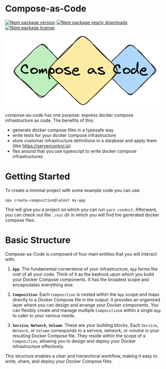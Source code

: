 # Compose-as-Code

[![Npm package version](https://badgen.net/npm/v/compose-as-code)](https://npmjs.com/package/compose-as-code)
[![Npm package yearly downloads](https://badgen.net/npm/dm/compose-as-code)](https://npmjs.com/package/compose-as-code)
[![Npm package license](https://badgen.net/npm/license/compose-as-code)](https://npmjs.com/package/compose-as-code)

![Compose as Code](./.github/assets/logo.png)

compose-as-code has one purpose: express docker compose infrastructure as code.
The benefits of this:

- generate docker compose files in a typesafe way
- write tests for your docker compose infrastructure
- store customer infrastructure definitions in a database and apply them (like https://servercontrol.io)
- flex around that you use typescript to write docker compose infrastructures

# Getting Started

To create a minimal project with some example code you can use:

`npx create-composition@latest my-app`

This will give you a project on which you can run `yarn conduct`. Afterward, you can check out the `./out` dir in which
you will find the generated docker compose files. 

# Basic Structure

Compose-as-Code is composed of four main entities that you will interact with:

1. **`App`**: The fundamental cornerstone of your infrastructure, `App` forms the root of all your code. Think of it as
   the bedrock upon which you build your Docker Compose components. It has the broadest scope and encapsulates
   everything else.

2. **`Composition`**: Each `Composition` is nested within the `App` scope and maps directly to a Docker Compose file in
   the output. It provides an organized layer where you can design and arrange your Docker components. You can flexibly
   create and manage multiple `Composition`s within a single `App` to cater to your various needs.

3. **`Service`**, **`Network`**, **`Volume`**: These are your building blocks. Each `Service`, `Network`, or `Volume`
   corresponds to a service, network, or volume in your resulting Docker Compose file. They reside within the scope of
   a `Composition`, allowing you to design and deploy your Docker infrastructure effectively.

This structure enables a clear and hierarchical workflow, making it easy to write, share, and deploy your Docker Compose
files.
